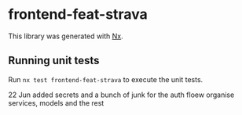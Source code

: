 # frontend-feat-strava

This library was generated with [Nx](https://nx.dev).

## Running unit tests

Run `nx test frontend-feat-strava` to execute the unit tests.


22 Jun added secrets and a bunch of junk for the auth floew
organise services, models and the rest